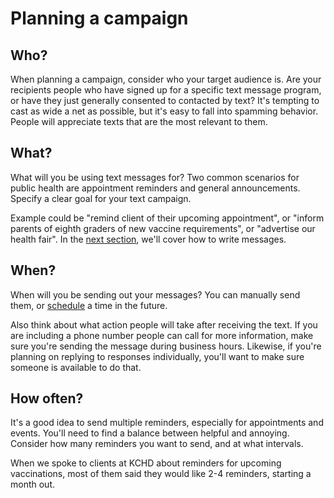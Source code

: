 # Planning a campaign

## Who?

When planning a campaign, consider who your target audience is. Are your recipients people who have signed up for a specific text message program, or have they just generally consented to contacted by text? It's tempting to cast as wide a net as possible, but it's easy to fall into spamming behavior. People will appreciate texts that are the most relevant to them.

## What?

What will you be using text messages for? Two common scenarios for public health are appointment reminders and general announcements. Specify a clear goal for your text campaign.

Example could be "remind client of their upcoming appointment", or "inform parents of eighth graders of new vaccine requirements", or "advertise our health fair". In the [next section](/setting-up), we'll cover how to write messages.

## When?

When will you be sending out your messages? You can manually send them, or [schedule](http://feedback.textit.in/knowledgebase/articles/442617-schedule-a-message-to-be-sent-later) a time in the future.

Also think about what action people will take after receiving the text. If you are including a phone number people can call for more information, make sure you're sending the message during business hours. Likewise, if you're planning on replying to responses individually, you'll want to make sure someone is available to do that.

## How often?

It's a good idea to send multiple reminders, especially for appointments and events. You'll need to find a balance between helpful and annoying. Consider how many reminders you want to send, and at what intervals.

When we spoke to clients at KCHD about reminders for upcoming vaccinations, most of them said they would like 2-4 reminders, starting a month out.